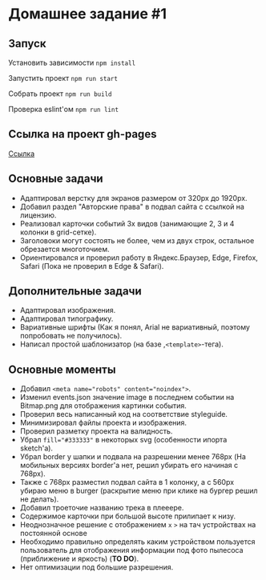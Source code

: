# Домашнее задание #1

## Запуск

Установить зависимости `npm install`

Запустить проект `npm run start`

Собрать проект `npm run build`

Проверка eslint'ом `npm run lint`

## Ссылка на проект gh-pages

[Ссылка](https://sukachevalex.github.io/shri-2018-2-homework-1/)

## Основные задачи

* Адаптировал верстку для экранов размером от 320px до 1920px.
* Добавил раздел "Авторские права" в подвал сайта с ссылкой на лицензию.
* Реализовал карточки событий 3х видов (занимающие 2, 3 и 4 колонки в grid-сетке).
* Заголовоки могут состоять не более, чем из двух строк, остальное обрезается многоточием.
* Ориентировался и проверил работу в Яндекс.Браузер, Edge, Firefox, Safari (Пока не проверил в Edge & Safari).

## Дополнительные задачи

* Адаптировал изображения.
* Адаптировал типографику.
* Вариативные шрифты (Как я понял, Arial не вариативный, поэтому попробовать не получилось).
* Написал простой шаблонизатор (на базе ,`<template>`-тега).

## Основные моменты

* Добавил `<meta name="robots" content="noindex">`.
* Изменил events.json значение image в последнем событии на Bitmap.png для отображения картинки события.
* Проверил весь написанный код на соответствие styleguide.
* Минимизировал файлы проекта и изображения.
* Проверил разметку проекта на валидность.
* Убрал `fill="#333333"` в некоторых svg (особенности ипорта sketch'a).
* Убрал border у шапки и подвала на разрешении менее 768px (На мобильных версиях border'а нет, решил убирать его начиная с 768px).
* Также с 768px разместил подвал сайта в 1 колонку, а с 560px убираю меню в burger (раскрытие меню при клике на бургер решил не делать).
* Добавил троеточие названию трека в плееере.
* Содержимое карточки при большой высоте прилипает к низу.
* Неоднозначное решение с отображением `x` `>` на тач устройствах на постоянной основе
* Необходимо правильно определять каким устройством пользуется пользователь для отображения информации под фото пылесоса (приближение и яркость) (**TO DO**).
* Нет оптимизации под большие разрешения.
